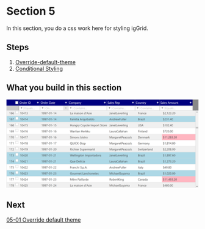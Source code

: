 #  Section 5

In this section, you do a css work here for styling igGrid.

## Steps
1. [Override-default-theme](05-01-Override-default-theme.md)
2. [Conditional Styling](05-02-Conditional-Styling.md)

## What you build in this section

![](../assets/05-02-01.png)

## Next
[05-01 Override default theme](05-01-Override-default-theme.md)